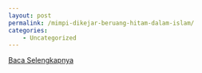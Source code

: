 ```yaml
---
layout: post
permalink: /mimpi-dikejar-beruang-hitam-dalam-islam/
categories:
    - Uncategorized
---
```


[Baca Selengkapnya](/07)